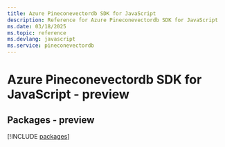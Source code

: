 ```yaml
---
title: Azure Pineconevectordb SDK for JavaScript
description: Reference for Azure Pineconevectordb SDK for JavaScript
ms.date: 03/18/2025
ms.topic: reference
ms.devlang: javascript
ms.service: pineconevectordb
---
```

# Azure Pineconevectordb SDK for JavaScript - preview
## Packages - preview
[!INCLUDE [packages](pineconevectordb-index.md)]